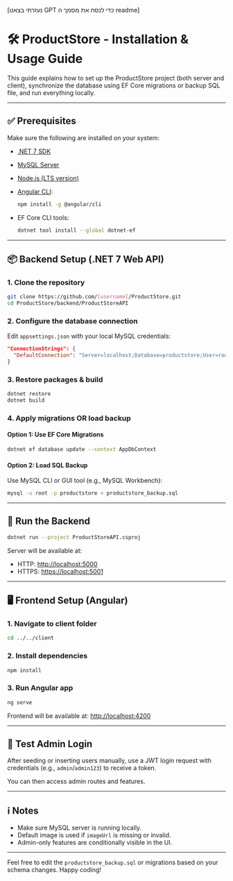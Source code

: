 [נעזרתי בצאט GPT כדי לנסח את מסמך ה readme]

# 🛠️ ProductStore - Installation & Usage Guide

This guide explains how to set up the ProductStore project (both server and client), synchronize the database using EF Core migrations or backup SQL file, and run everything locally.

---

## ✅ Prerequisites

Make sure the following are installed on your system:

* [.NET 7 SDK](https://dotnet.microsoft.com/en-us/download)
* [MySQL Server](https://dev.mysql.com/downloads/mysql/)
* [Node.js (LTS version)](https://nodejs.org/en/)
* [Angular CLI](https://angular.io/cli):

  ```bash
  npm install -g @angular/cli
  ```
* EF Core CLI tools:

  ```bash
  dotnet tool install --global dotnet-ef
  ```

---

## 📦 Backend Setup (.NET 7 Web API)

### 1. Clone the repository

```bash
git clone https://github.com/[username]/ProductStore.git
cd ProductStore/backend/ProductStoreAPI
```

### 2. Configure the database connection

Edit `appsettings.json` with your local MySQL credentials:

```json
"ConnectionStrings": {
  "DefaultConnection": "Server=localhost;Database=productstore;User=root;Password=yourpassword;"
}
```

### 3. Restore packages & build

```bash
dotnet restore
dotnet build
```

### 4. Apply migrations OR load backup

#### Option 1: Use EF Core Migrations

```bash
dotnet ef database update --context AppDbContext
```

#### Option 2: Load SQL Backup

Use MySQL CLI or GUI tool (e.g., MySQL Workbench):

```bash
mysql -u root -p productstore < productstore_backup.sql
```

---

## 🚀 Run the Backend

```bash
dotnet run --project ProductStoreAPI.csproj
```

Server will be available at:

* HTTP: [http://localhost:5000](http://localhost:5000)
* HTTPS: [https://localhost:5001](https://localhost:5001)

---

## 🖥️ Frontend Setup (Angular)

### 1. Navigate to client folder

```bash
cd ../../client
```

### 2. Install dependencies

```bash
npm install
```

### 3. Run Angular app

```bash
ng serve
```

Frontend will be available at: [http://localhost:4200](http://localhost:4200)

---

## 🧪 Test Admin Login

After seeding or inserting users manually, use a JWT login request with credentials (e.g., `admin`/`admin123`) to receive a token.

You can then access admin routes and features.

---

## ℹ️ Notes

* Make sure MySQL server is running locally.
* Default image is used if `imageUrl` is missing or invalid.
* Admin-only features are conditionally visible in the UI.

---

Feel free to edit the `productstore_backup.sql` or migrations based on your schema changes. Happy coding!
